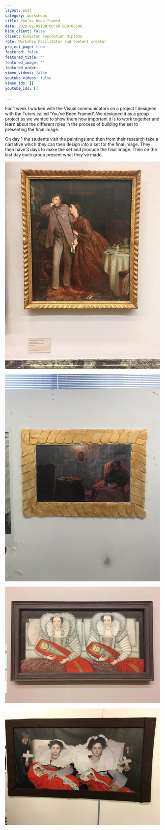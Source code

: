 ```yaml
---
layout: post
category: workshops
title: You’ve been framed
date: 2020-02-09T00:00:00.000+00:00
hide_client: false
client: Kingston Foundation Diploma
role: Workshop Facilitator and Content creator
project_page: true
featured: false
featured_title: ''
featured_image: ''
featured_order: 
vimeo_videos: false
youtube_videos: false
vimeo_ids: []
youtube_ids: []

---
```

For 1 week I worked with the Visual communicators on a project I designed with the Tutors called ‘You’ve Been Framed’. We designed it as a group project as we wanted to show them how important it is to work together and learn about the different roles in the process of building the set to presenting the final image.

On day 1 the students visit the paintings and then from their research take a narrative which they can then design into a set for the final image. They then have 3 days to make the set and produce the final image. Then on the last day each group present what they've made.

![](/uploads/kw-painting-1.jpeg)

![](/uploads/img_3728.jpg)

![](/uploads/kw-painting-2.jpeg)

![](/uploads/img_3744.JPG)